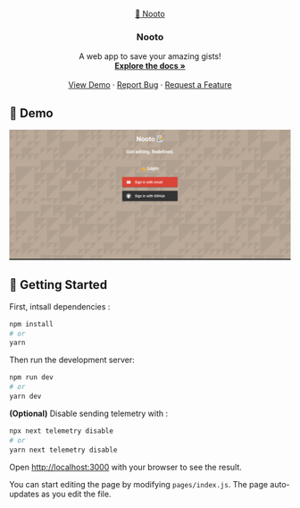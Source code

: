 <p align="center">
  <a href="https://github.com/kevinadhiguna/nooto">
    <!--<img src="images/logo.png" alt="Logo" width="80" height="80">-->
    📝 Nooto
  </a>

  <h3 align="center">Nooto</h3>

  <p align="center">
    A web app to save your amazing gists!
    <br />
    <a href="https://github.com/kevinadhiguna/nooto#getting-started"><strong>Explore the docs »</strong></a>
    <br />
    <br />
    <a href="https://github.com/kevinadhiguna/nooto#-demo">View Demo</a>
    ·
    <a href="https://github.com/kevinadhiguna/nooto/issues">Report Bug</a>
    ·
    <a href="https://github.com/kevinadhiguna/nooto/issues">Request a Feature</a>
  </p>
</p>

## 🌟 Demo
<kbd>
  <img src="https://raw.githubusercontent.com/kevinadhiguna/nooto/master/assets/nooto.gif" />
</kbd>

## 🌈 Getting Started

First, intsall dependencies :
```bash
npm install
# or
yarn
```

Then run the development server:

```bash
npm run dev
# or
yarn dev
```

<b>(Optional)</b> Disable sending telemetry with :
```bash
npx next telemetry disable
# or
yarn next telemetry disable
```

Open [http://localhost:3000](http://localhost:3000) with your browser to see the result.

You can start editing the page by modifying `pages/index.js`. The page auto-updates as you edit the file.
